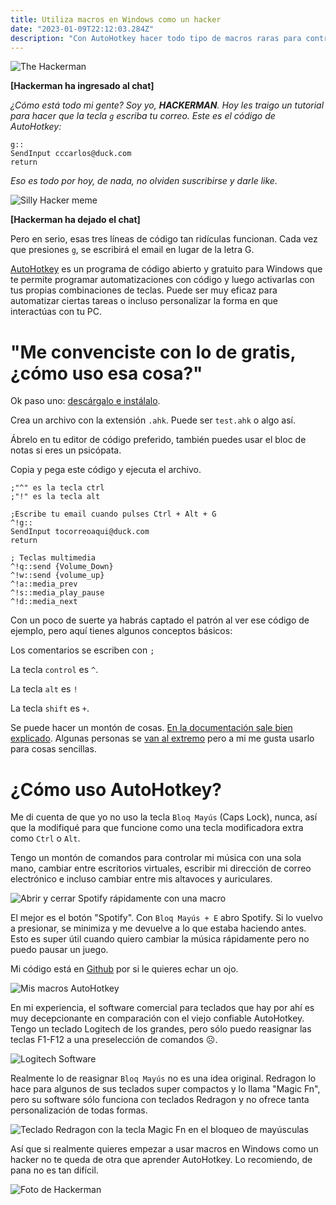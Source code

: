 ```yaml
---
title: Utiliza macros en Windows como un hacker
date: "2023-01-09T22:12:03.284Z"
description: "Con AutoHotkey hacer todo tipo de macros raras para controlar tu PC es super fácil"
---
```

![The Hackerman](./hackerman2.jpeg)


**[Hackerman ha ingresado al chat]**

_¿Cómo está todo mi gente? Soy yo, **HACKERMAN**. Hoy les traigo un tutorial para hacer que la tecla ``g`` escriba tu correo. Este es el código de AutoHotkey:_

```
g::
SendInput cccarlos@duck.com
return
```

_Eso es todo por hoy, de nada, no olviden suscribirse y darle like._

![Silly Hacker meme](./hackerman.jpg "I know what I'm doing")

**[Hackerman ha dejado el chat]**

Pero en serio, esas tres líneas de código tan ridículas funcionan. Cada vez que presiones ``g``, se escribirá el email en lugar de la letra G.

[AutoHotkey](https://www.autohotkey.com/) es un programa de código abierto y gratuito para Windows que te permite programar automatizaciones con código y luego activarlas con tus propias combinaciones de teclas. Puede ser muy eficaz para automatizar ciertas tareas o incluso personalizar la forma en que interactúas con tu PC.

# "Me convenciste con lo de gratis, ¿cómo uso esa cosa?"

Ok paso uno: [descárgalo e instálalo](https://www.autohotkey.com/).

Crea un archivo con la extensión ``.ahk``. Puede ser ``test.ahk`` o algo así.

Ábrelo en tu editor de código preferido, también puedes usar el bloc de notas si eres un psicópata.

Copia y pega este código y ejecuta el archivo.

```
;"^" es la tecla ctrl
;"!" es la tecla alt

;Escribe tu email cuando pulses Ctrl + Alt + G
^!g::
SendInput tocorreoaqui@duck.com
return

; Teclas multimedia
^!q::send {Volume_Down}
^!w::send {volume_up}
^!a::media_prev
^!s::media_play_pause
^!d::media_next
```

Con un poco de suerte ya habrás captado el patrón al ver ese código de ejemplo, pero aquí tienes algunos conceptos básicos: 

Los comentarios se escriben con ``;``

La tecla `control` es ``^``.

La tecla `alt` es ``!``

La tecla `shift` es ``+``.

Se puede hacer un montón de cosas. [En la documentación sale bien explicado](https://www.autohotkey.com/docs/v2/Hotkeys.htm). Algunas personas se [van al extremo](https://www.youtube.com/watch?v=Arn8ExQ2Gjg) pero a mi me gusta usarlo para cosas sencillas.

# ¿Cómo uso AutoHotkey?

Me di cuenta de que yo no uso la tecla ``Bloq Mayús`` (Caps Lock),  nunca, así que la modifiqué para que funcione como una tecla modificadora extra como ``Ctrl`` o ``Alt``.

Tengo un montón de comandos para controlar mi música con una sola mano, cambiar entre escritorios virtuales, escribir mi dirección de correo electrónico e incluso cambiar entre mis altavoces y auriculares.

![Abrir y cerrar Spotify rápidamente con una macro](./spotifys.gif)

El mejor es el botón "Spotify". Con ``Bloq Mayús + E`` abro Spotify. Si lo vuelvo a presionar, se minimiza y me devuelve a lo que estaba haciendo antes. Esto es super útil cuando quiero cambiar la música rápidamente pero no puedo pausar un juego.

Mi código está en [Github](https://github.com/carlos815/bloq-mayus-puyed) por si le quieres echar un ojo.

![Mis macros AutoHotkey](./keys.png)

En mi experiencia, el software comercial para teclados que hay por ahí es muy decepcionante en comparación con el viejo confiable AutoHotkey. Tengo un teclado Logitech de los grandes, pero sólo puedo reasignar las teclas F1-F12 a una preselección de comandos ☹. 

![Logitech Software](./logitech.png)

Realmente lo de reasignar ``Bloq Mayús`` no es una idea original. Redragon lo hace para algunos de sus teclados super compactos y lo llama "Magic Fn", pero su software sólo funciona con teclados Redragon y no ofrece tanta personalización de todas formas.

![Teclado Redragon con la tecla Magic Fn en el bloqueo de mayúsculas](./redragon.png)

Así que si realmente quieres empezar a usar macros en Windows como un hacker no te queda de otra que aprender AutoHotkey. Lo recomiendo, de pana no es tan difícil.

![Foto de Hackerman](./hackerman.webp)










